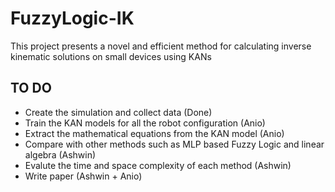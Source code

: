 # FuzzyLogic-IK
This project presents a novel and efficient method for calculating inverse kinematic solutions on small devices using KANs


## TO DO
* Create the simulation and collect data (Done)
* Train the KAN models for all the robot configuration (Anio)
* Extract the mathematical equations from the KAN model (Anio)
* Compare with other methods such as MLP based Fuzzy Logic and linear algebra (Ashwin)
* Evalute the time and space complexity of each method (Ashwin)
* Write paper (Ashwin + Anio)

